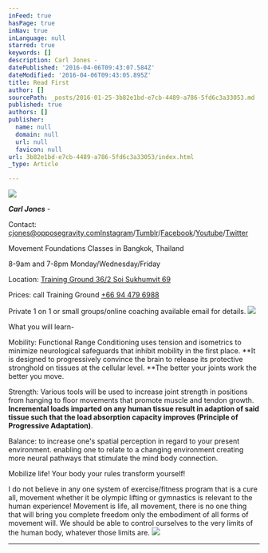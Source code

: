 ```yaml
---
inFeed: true
hasPage: true
inNav: true
inLanguage: null
starred: true
keywords: []
description: Carl Jones -
datePublished: '2016-04-06T09:43:07.584Z'
dateModified: '2016-04-06T09:43:05.895Z'
title: Read First
author: []
sourcePath: _posts/2016-01-25-3b82e1bd-e7cb-4489-a786-5fd6c3a33053.md
published: true
authors: []
publisher:
  name: null
  domain: null
  url: null
  favicon: null
url: 3b82e1bd-e7cb-4489-a786-5fd6c3a33053/index.html
_type: Article

---
```

![](https://the-grid-user-content.s3-us-west-2.amazonaws.com/c513a3d9-3943-4029-afac-35ada8eb2fc8.jpg)

_**Carl Jones**_ -

Contact: [cjones@opposegravity.com][0][Instagram][1]/[Tumblr][2]/[Facebook][3]/[Youtube][4]/[Twitter][5]

Movement Foundations Classes in Bangkok, Thailand

8-9am and 7-8pm Monday/Wednesday/Friday

Location: [Training Ground 36/2 Soi Sukhumvit 69 ][6]

Prices: call Training Ground [+66 94 479 6988][7]

Private 1 on 1 or small groups/online coaching available email for details. ![](https://the-grid-user-content.s3-us-west-2.amazonaws.com/66c63763-9b6c-4da1-9e2d-f86c729e9a55.jpg)

What you will learn-   

Mobility: Functional Range Conditioning uses tension and isometrics to minimize neurological safeguards that inhibit mobility in the first place.  **It is designed to progressively convince the brain to release its protective stronghold on tissues at the cellular level. **The better your joints work the better you move.

Strength: Various tools will be used to increase joint strength in positions from hanging to floor movements that promote muscle and tendon growth. **Incremental loads imparted on any human tissue result in adaption of said tissue such that the load absorption capacity improves (Principle of Progressive Adaptation)**.

Balance: to increase one's spatial perception in regard to your present environment. enabling one to relate to a changing environment creating more neural pathways that stimulate the mind body connection. 

Mobilize life! Your body your rules transform yourself!

I do not believe in any one system of exercise/fitness program that is a cure all, movement whether it be olympic lifting or gymnastics is relevant to the human experience! Movement is life, all movement, there  is no one thing that will bring you complete freedom only the embodiment of all forms of movement will. We should be able to control ourselves to the very limits of the human body, whatever those limits are.
![](https://the-grid-user-content.s3-us-west-2.amazonaws.com/7d1154dd-640d-4ce6-b747-23e4240f0ec9.jpg)

****

[][8]



[0]: mailto:cjones@opposegravity.com
[1]: https://www.instagram.com/opposegravity/
[2]: http://oppose-gravity.tumblr.com/archive
[3]: https://www.facebook.com/OpposeGravity/?view_public_for=157071377788234
[4]: https://www.youtube.com/channel/UCoxEchyJ1KZTiCN5UTy7EDA
[5]: https://twitter.com/OpposeGravity
[6]: https://www.google.com/maps/place/Training+Ground+Bangkok/@13.71637,100.5900823,17z/data=!3m1!4b1!4m2!3m1!1s0x0:0x988bae2e8f8601b5
[7]: tel.+66944796988
[8]: https://www.facebook.com/sharer/sharer.php?u=https%3A//www.facebook.com/OpposeGravity